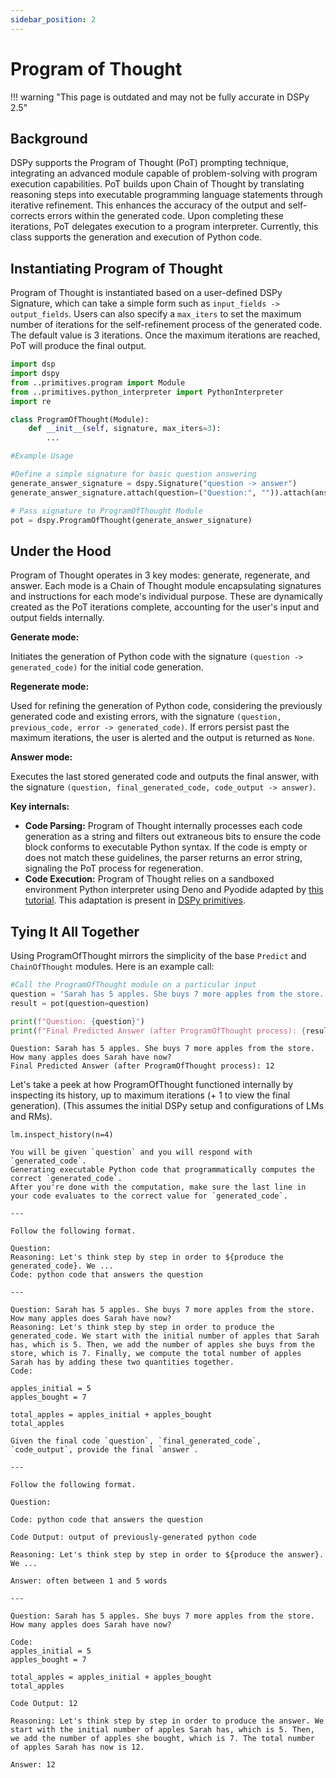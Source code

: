 ```yaml
---
sidebar_position: 2
---
```


# Program of Thought

!!! warning "This page is outdated and may not be fully accurate in DSPy 2.5"


## Background

DSPy supports the Program of Thought (PoT) prompting technique, integrating an advanced module capable of problem-solving with program execution capabilities. PoT builds upon Chain of Thought by translating reasoning steps into executable programming language statements through iterative refinement. This enhances the accuracy of the output and self-corrects errors within the generated code. Upon completing these iterations, PoT delegates execution to a program interpreter. Currently, this class supports the generation and execution of Python code.

## Instantiating Program of Thought 

Program of Thought is instantiated based on a user-defined DSPy Signature, which can take a simple form such as `input_fields -> output_fields`. Users can also specify a `max_iters` to set the maximum number of iterations for the self-refinement process of the generated code. The default value is 3 iterations. Once the maximum iterations are reached, PoT will produce the final output.

```python
import dsp
import dspy
from ..primitives.program import Module
from ..primitives.python_interpreter import PythonInterpreter
import re

class ProgramOfThought(Module):
    def __init__(self, signature, max_iters=3):
        ...
```

```python
#Example Usage

#Define a simple signature for basic question answering
generate_answer_signature = dspy.Signature("question -> answer")
generate_answer_signature.attach(question=("Question:", "")).attach(answer=("Answer:", "often between 1 and 5 words"))

# Pass signature to ProgramOfThought Module
pot = dspy.ProgramOfThought(generate_answer_signature)
```

## Under the Hood

Program of Thought operates in 3 key modes: generate, regenerate, and answer. Each mode is a Chain of Thought module encapsulating signatures and instructions for each mode's individual purpose. These are dynamically created as the PoT iterations complete, accounting for the user's input and output fields internally.

**Generate mode:**

Initiates the generation of Python code with the signature `(question -> generated_code)` for the initial code generation.

**Regenerate mode:**

Used for refining the generation of Python code, considering the previously generated code and existing errors, with the signature `(question, previous_code, error -> generated_code)`. If errors persist past the maximum iterations, the user is alerted and the output is returned as `None`.

**Answer mode:**

Executes the last stored generated code and outputs the final answer, with the signature `(question, final_generated_code, code_output -> answer)`.

**Key internals:**
- **Code Parsing:**
    Program of Thought internally processes each code generation as a string and filters out extraneous bits to ensure the code block conforms to executable Python syntax. If the code is empty or does not match these guidelines, the parser returns an error string, signaling the PoT process for regeneration.
- **Code Execution:**
    Program of Thought relies on a sandboxed environment Python interpreter using Deno and Pyodide adapted by [this tutorial](https://til.simonwillison.net/deno/pyodide-sandbox). This adaptation is present in [DSPy primitives](https://github.com/stanfordnlp/dspy/blob/main/dspy/primitives/python_interpreter.py).

## Tying It All Together
Using ProgramOfThought mirrors the simplicity of the base `Predict` and `ChainOfThought` modules. Here is an example call:

```python
#Call the ProgramOfThought module on a particular input
question = 'Sarah has 5 apples. She buys 7 more apples from the store. How many apples does Sarah have now?'
result = pot(question=question)

print(f"Question: {question}")
print(f"Final Predicted Answer (after ProgramOfThought process): {result.answer}")
```
```
Question: Sarah has 5 apples. She buys 7 more apples from the store. How many apples does Sarah have now?
Final Predicted Answer (after ProgramOfThought process): 12
```

Let's take a peek at how ProgramOfThought functioned internally by inspecting its history, up to maximum iterations (+ 1 to view the final generation). (This assumes the initial DSPy setup and configurations of LMs and RMs). 

`lm.inspect_history(n=4)`

```
You will be given `question` and you will respond with `generated_code`.
Generating executable Python code that programmatically computes the correct `generated_code`.
After you're done with the computation, make sure the last line in your code evaluates to the correct value for `generated_code`.

---

Follow the following format.

Question: 
Reasoning: Let's think step by step in order to ${produce the generated_code}. We ...
Code: python code that answers the question

---

Question: Sarah has 5 apples. She buys 7 more apples from the store. How many apples does Sarah have now?
Reasoning: Let's think step by step in order to produce the generated_code. We start with the initial number of apples that Sarah has, which is 5. Then, we add the number of apples she buys from the store, which is 7. Finally, we compute the total number of apples Sarah has by adding these two quantities together.
Code: 

apples_initial = 5
apples_bought = 7

total_apples = apples_initial + apples_bought
total_apples

Given the final code `question`, `final_generated_code`, `code_output`, provide the final `answer`.

---

Follow the following format.

Question: 

Code: python code that answers the question

Code Output: output of previously-generated python code

Reasoning: Let's think step by step in order to ${produce the answer}. We ...

Answer: often between 1 and 5 words

---

Question: Sarah has 5 apples. She buys 7 more apples from the store. How many apples does Sarah have now?

Code:
apples_initial = 5
apples_bought = 7

total_apples = apples_initial + apples_bought
total_apples

Code Output: 12

Reasoning: Let's think step by step in order to produce the answer. We start with the initial number of apples Sarah has, which is 5. Then, we add the number of apples she bought, which is 7. The total number of apples Sarah has now is 12.

Answer: 12

```
